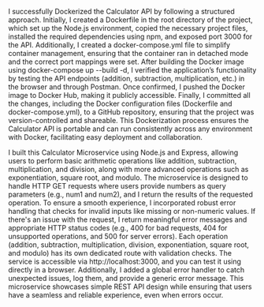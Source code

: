 I successfully Dockerized the Calculator API by following a structured approach. Initially, I created a Dockerfile in the root directory of the project, which set up the Node.js environment, copied the necessary project files, installed the required dependencies using npm, and exposed port 3000 for the API. Additionally, I created a docker-compose.yml file to simplify container management, ensuring that the container ran in detached mode and the correct port mappings were set. After building the Docker image using docker-compose up --build -d, I verified the application’s functionality by testing the API endpoints (addition, subtraction, multiplication, etc.) in the browser and through Postman. Once confirmed, I pushed the Docker image to Docker Hub, making it publicly accessible. Finally, I committed all the changes, including the Docker configuration files (Dockerfile and docker-compose.yml), to a GitHub repository, ensuring that the project was version-controlled and shareable. This Dockerization process ensures the Calculator API is portable and can run consistently across any environment with Docker, facilitating easy deployment and collaboration.


I built this Calculator Microservice using Node.js and Express, allowing users to perform basic arithmetic operations like addition, subtraction, multiplication, and division, along with more advanced operations such as exponentiation, square root, and modulo. The microservice is designed to handle HTTP GET requests where users provide numbers as query parameters (e.g., num1 and num2), and I return the results of the requested operation.
To ensure a smooth experience, I incorporated robust error handling that checks for invalid inputs like missing or non-numeric values. If there's an issue with the request, I return meaningful error messages and appropriate HTTP status codes (e.g., 400 for bad requests, 404 for unsupported operations, and 500 for server errors).
Each operation (addition, subtraction, multiplication, division, exponentiation, square root, and modulo) has its own dedicated route with validation checks. The service is accessible via http://localhost:3000, and you can test it using directly in a browser.
Additionally, I added a global error handler to catch unexpected issues, log them, and provide a generic error message. This microservice showcases simple REST API design while ensuring that users have a seamless and reliable experience, even when errors occur.
